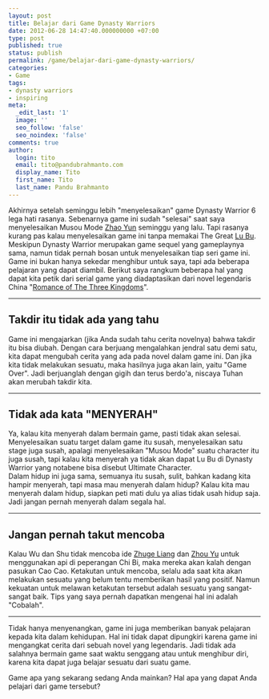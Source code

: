 ```yaml
---
layout: post
title: Belajar dari Game Dynasty Warriors
date: 2012-06-28 14:47:40.000000000 +07:00
type: post
published: true
status: publish
permalink: /game/belajar-dari-game-dynasty-warriors/
categories:
- Game
tags:
- dynasty warriors
- inspiring
meta:
  _edit_last: '1'
  image: ''
  seo_follow: 'false'
  seo_noindex: 'false'
comments: true
author:
  login: tito
  email: tito@pandubrahmanto.com
  display_name: Tito
  first_name: Tito
  last_name: Pandu Brahmanto
---
```

Akhirnya setelah seminggu lebih "menyelesaikan" game Dynasty Warrior 6 lega hati rasanya. Sebenarnya game ini sudah "selesai" saat saya menyelesaikan Musou Mode [Zhao Yun](http://en.wikipedia.org/wiki/Zhao_Yun "Zhao Yun") seminggu yang lalu. Tapi rasanya kurang pas kalau menyelesaikan game ini tanpa memakai The Great [Lu Bu](http://en.wikipedia.org/wiki/L%C3%BC_Bu "Lü Bu"). Meskipun Dynasty Warrior merupakan game sequel yang gameplaynya sama, namun tidak pernah bosan untuk menyelesaikan tiap seri game ini. Game ini bukan hanya sekedar menghibur untuk saya, tapi ada beberapa pelajaran yang dapat diambil. Berikut saya rangkum beberapa hal yang dapat kita petik dari serial game yang diadaptasikan dari novel legendaris China "[Romance of The Three Kingdoms](http://en.wikipedia.org/wiki/Romance_of_the_Three_Kingdoms "Romance of the Three Kingdoms")".  


* * *


## Takdir itu tidak ada yang tahu

Game ini mengajarkan (jika Anda sudah tahu cerita novelnya) bahwa takdir itu bisa diubah. Dengan cara berjuang mengalahkan jendral satu demi satu, kita dapat mengubah cerita yang ada pada novel dalam game ini. Dan jika kita tidak melakukan sesuatu, maka hasilnya juga akan lain, yaitu "Game Over". Jadi berjuanglah dengan gigih dan terus berdo'a, niscaya Tuhan akan merubah takdir kita.


* * *


## Tidak ada kata "MENYERAH"

Ya, kalau kita menyerah dalam bermain game, pasti tidak akan selesai. Menyelesaikan suatu target dalam game itu susah, menyelesaikan satu stage juga susah, apalagi menyelesaikan "Musou Mode" suatu character itu juga susah, tapi kalau kita menyerah ya tidak akan dapat Lu Bu di Dynasty Warrior yang notabene bisa disebut Ultimate Character.  
Dalam hidup ini juga sama, semuanya itu susah, sulit, bahkan kadang kita hampir menyerah, tapi masa mau menyerah dalam hidup? Kalau kita mau menyerah dalam hidup, siapkan peti mati dulu ya alias tidak usah hidup saja. Jadi jangan pernah menyerah dalam segala hal.


* * *


## Jangan pernah takut mencoba

Kalau Wu dan Shu tidak mencoba ide [Zhuge Liang](http://en.wikipedia.org/wiki/Zhuge_Liang "Zhuge Liang") dan [Zhou Yu](http://en.wikipedia.org/wiki/Zhou_Yu "Zhou Yu") untuk menggunakan api di peperangan Chi Bi, maka mereka akan kalah dengan pasukan Cao Cao. Ketakutan untuk mencoba, selalu ada saat kita akan melakukan sesuatu yang belum tentu memberikan hasil yang positif. Namun kekuatan untuk melawan ketakutan tersebut adalah sesuatu yang sangat-sangat baik. Tips yang saya pernah dapatkan mengenai hal ini adalah "Cobalah".


* * *


Tidak hanya menyenangkan, game ini juga memberikan banyak pelajaran kepada kita dalam kehidupan. Hal ini tidak dapat dipungkiri karena game ini mengangkat cerita dari sebuah novel yang legendaris. Jadi tidak ada salahnya bermain game saat waktu senggang atau untuk menghibur diri, karena kita dapat juga belajar sesuatu dari suatu game.

Game apa yang sekarang sedang Anda mainkan? Hal apa yang dapat Anda pelajari dari game tersebut?
